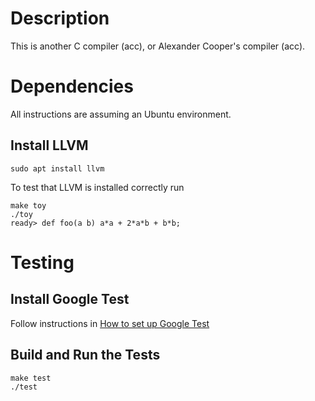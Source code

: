 # Description
This is another C compiler (acc), or Alexander Cooper's compiler (acc).

# Dependencies
All instructions are assuming an Ubuntu environment.

## Install LLVM
```
sudo apt install llvm
```

To test that LLVM is installed correctly run
```
make toy
./toy
ready> def foo(a b) a*a + 2*a*b + b*b;
```

# Testing

## Install Google Test
Follow instructions in [How to set up Google Test](https://stackoverflow.com/questions/13513905/how-to-set-up-googletest-as-a-shared-library-on-linux)

## Build and Run the Tests
```
make test
./test
```


